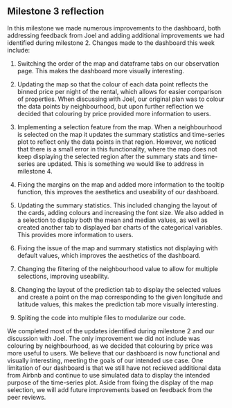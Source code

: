 ## Milestone 3 reflection

In this milestone we made numerous improvements to the dashboard, both addressing feedback from Joel and adding additional improvements we had identified during milestone 2. Changes made to the dashboard this week include:

1. Switching the order of the map and dataframe tabs on our observation page. This makes the dashboard more visually interesting.

2. Updating the map so that the colour of each data point reflects the binned price per night of the rental, which allows for easier comparison of properties. When discussing with Joel, our original plan was to colour the data points by neighbourhood, but upon further reflection we decided that colouring by price provided more information to users.

3. Implementing a selection feature from the map. When a neighbourhood is selected on the map it updates the summary statistics and time-series plot to reflect only the data points in that region. However, we noticed that there is a small error in this functionality, where the map does not keep displaying the selected region after the summary stats and time-series are updated. This is something we would like to address in milestone 4.

4. Fixing the margins on the map and added more information to the tooltip function, this improves the aesthetics and useability of our dashboard.

5. Updating the summary statistics. This included changing the layout of the cards, adding colours and increasing the font size. We also added in a selection to display both the mean and median values, as well as created another tab to displayed bar charts of the categorical variables. This provides more information to users.

6. Fixing the issue of the map and summary statistics not displaying with default values, which improves the aesthetics of the dashboard.

7. Changing the filtering of the neighbourhood value to allow for multiple selections, improving useability.

8. Changing the layout of the prediction tab to display the selected values and create a point on the map corresponding to the given longitude and latitude values, this makes the prediction tab more visually interesting.

9. Spliting the code into multiple files to modularize our code.

We completed most of the updates identified during milestone 2 and our discussion with Joel. The only improvement we did not include was colouring by neighbourhood, as we decided that colouring by price was more useful to users. We believe that our dashboard is now functional and visually interesting, meeting the goals of our intended use case. One limitation of our dashboard is that we still have not recieved additional data from Airbnb and continue to use simulated data to display the intended purpose of the time-series plot. Aside from fixing the display of the map selection, we will add future improvements based on feedback from the peer reviews.